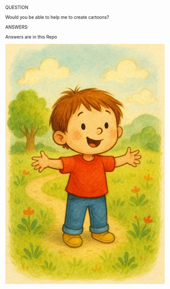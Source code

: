 
QUESTION

Would you be able to help me to create cartoons?


ANSWERS:

Answers are in this Repo


![](./half-child-example.jpg)
